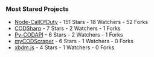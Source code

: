 ### Most Stared Projects
<!-- most_stars starts -->
* [Node-CallOfDuty](https://github.com/Lierrmm/Node-CallOfDuty) - 151 Stars - 18 Watchers - 52 Forks
* [CODSharp](https://github.com/Lierrmm/CODSharp) - 7 Stars - 2 Watchers - 1 Forks
* [Py-CODAPI](https://github.com/Lierrmm/Py-CODAPI) - 6 Stars - 2 Watchers - 1 Forks
* [myCODScraper](https://github.com/Lierrmm/myCODScraper) - 6 Stars - 1 Watchers - 0 Forks
* [xbdm.js](https://github.com/Lierrmm/xbdm.js) - 4 Stars - 1 Watchers - 0 Forks
<!-- most_stars ends -->
